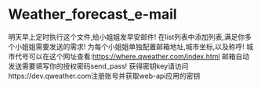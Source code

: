 # Weather_forecast_e-mail
明天早上定时执行这个文件,给小姐姐发早安邮件!
在list列表中添加列表,满足你多个小姐姐需要发送的需求!
为每个小姐姐单独配置邮箱地址,城市坐标,以及称呼!
城市代号可以在这个网址查看:https://where.qweather.com/index.html
邮箱自动发送需要填写你的授权密码send_pass!
获得密钥key请访问https://dev.qweather.com注册账号并获取web-api应用的密钥

